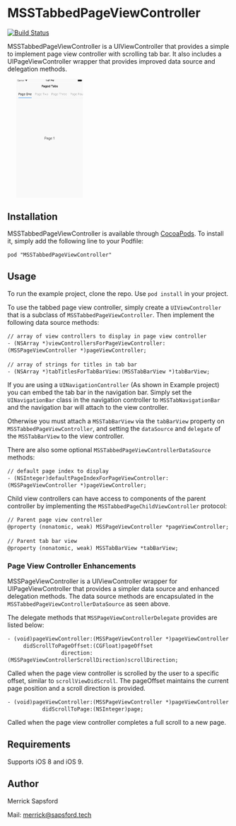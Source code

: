 # MSSTabbedPageViewController
[![Build Status](https://travis-ci.org/MerrickSapsford/MSSTabbedPageViewController.svg?branch=master)](https://travis-ci.org/MerrickSapsford/MSSTabbedPageViewController)

MSSTabbedPageViewController is a UIViewController that provides a simple to implement page view controller with scrolling tab bar. It also includes a UIPageViewController wrapper that provides improved data source and delegation methods.

<div style="width:100%;">
<img src="Example/MSSTabbedPageViewController.gif" align="center" height="30%" width="30%" style="margin-left:20px;">
</div>

<p><p>

## Installation
MSSTabbedPageViewController is available through [CocoaPods](http://cocoapods.org). To install it, simply add the following line to your Podfile:

    pod "MSSTabbedPageViewController"

## Usage
To run the example project, clone the repo. Use `pod install` in your project.

To use the tabbed page view controller, simply create a `UIViewController` that is a subclass of `MSSTabbedPageViewController`. Then implement the following data source methods:

```
// array of view controllers to display in page view controller
- (NSArray *)viewControllersForPageViewController:(MSSPageViewController *)pageViewController;

// array of strings for titles in tab bar
- (NSArray *)tabTitlesForTabBarView:(MSSTabBarView *)tabBarView;
```

If you are using a `UINavigationController` (As shown in Example project) you can embed the tab bar in the navigation bar. Simply set the `UINavigationBar` class in the navigation controller to `MSSTabNavigationBar` and the navigation bar will attach to the view controller.

Otherwise you must attach a `MSSTabBarView` via the `tabBarView` property on `MSSTabbedPageViewController`, and setting the `dataSource` and `delegate` of the `MSSTabBarView` to the view controller. 

There are also some optional `MSSTabbedPageViewControllerDataSource` methods:

```
// default page index to display
- (NSInteger)defaultPageIndexForPageViewController:(MSSPageViewController *)pageViewController;
```

Child view controllers can have access to components of the parent controller by implementing the `MSSTabbedPageChildViewController` protocol:

```
// Parent page view controller
@property (nonatomic, weak) MSSPageViewController *pageViewController;

// Parent tab bar view
@property (nonatomic, weak) MSSTabBarView *tabBarView;
```

### Page View Controller Enhancements

MSSPageViewController is a UIViewController wrapper for UIPageViewController that provides a simpler data source and enhanced delegation methods. The data source methods are encapsulated in the `MSSTabbedPageViewControllerDataSource` as seen above. 

The delegate methods that `MSSPageViewControllerDelegate` provides are listed below:

```
- (void)pageViewController:(MSSPageViewController *)pageViewController
     didScrollToPageOffset:(CGFloat)pageOffset
                 direction:(MSSPageViewControllerScrollDirection)scrollDirection;
```
Called when the page view controller is scrolled by the user to a specific offset, similar to `scrollViewDidScroll`. The pageOffset maintains the current page position and a scroll direction is provided. 

```
- (void)pageViewController:(MSSPageViewController *)pageViewController
           didScrollToPage:(NSInteger)page;
```
Called when the page view controller completes a full scroll to a new page. 

## Requirements
Supports iOS 8 and iOS 9.

## Author
Merrick Sapsford

Mail: [merrick@sapsford.tech](mailto:merrick@sapsford.tech)
